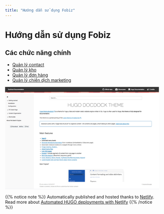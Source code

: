 ```yaml
---
title: "Hướng dẫn sử dụng Fobiz"
---
```


# Hướng dẫn sử dụng Fobiz




## Các chức năng chính

* [Quản lý contact](#)
* [Quản lý kho](#)
* [Quản lý đơn hàng](#)
* [Quản lý chiến dịch marketing](#)


![Screenshot](https://github.com/matcornic/hugo-theme-learn/raw/master/images/screenshot.png?width=40pc&classes=shadow)


{{% notice note %}}
Automatically published and hosted thanks to [Netlify](https://www.netlify.com/). Read more about [Automated HUGO deployments with Netlify](https://www.netlify.com/blog/2015/07/30/hosting-hugo-on-netlifyinsanely-fast-deploys/)
{{% /notice %}}